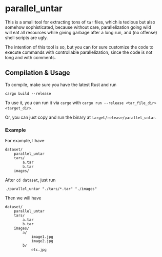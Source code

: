 # parallel_untar
This is a small tool for extracting tons of `tar` files, which is tedious but also somehow sophisticated, because without care, parallelization going wild will eat all resources while giving garbage after a long run, and (no offense) shell scripts are ugly.

The intention of this tool is so, but you can for sure customize the code to execute commands with controllable parallelization, since the code is not long and with comments.
## Compilation & Usage
To compile, make sure you have the latest Rust and run
```shell
cargo build --release
```
To use it, you can run it via `cargo` with `cargo run --release <tar_file_dir> <target_dir>`.

Or, you can just copy and run the binary at `target/release/parallel_untar`.

### Example
For example, I have
```
dataset/
    parallel_untar
    tars/
        a.tar
        b.tar
    images/
```
After `cd dataset`, just run 

```
./parallel_untar "./tars/*.tar" "./images"
```
Then we will have
```
dataset/
    parallel_untar
    tars/
        a.tar
        b.tar
    images/
        a/
            image1.jpg
            image2.jpg
        b/
            etc.jpg
```